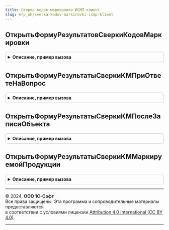 ```yaml
---
title: Сверка кодов маркировки ИСМП клиент
slug: erp_uh/sverka-kodov-markirovki-ismp-klient
---
```



## ОткрытьФормуРезультатовСверкиКодовМаркировки
<details style="margin: 1em 0; padding: 0.5em; border: 1px solid #ccc; border-radius: 6px;">

<summary style="font-weight: bold; cursor: pointer;">Описание, пример вызова</summary>

```bsl

// Открывает форму результаты сверки по кодам маркировки.
//
// Параметры:
// 	Форма - ФормаКлиентскогоПриложения - Источник события
// 	ДополнительныеПараметры - Структура - содержит даннные для отбора по номенклатуре, если форма открывается для выбранной строки товары.
//   * ДанныеВыбораПоМаркируемойПродукции - Структура.
//     ** Номенклатура - ОпределяемыйТип.Номенклатура - Номенклатура.
//     ** Характеристика - ОпределяемыйТип.ХарактеристикаНоменклатуры - Характеристика.
//     ** Представление - Строка - представление номенклатуры.
//   * СохраненВыборПоМаркируемойПродукции - Булево - истина, если требуется установить отбор по переданным данным выбора.
//
Процедура ОткрытьФормуРезультатовСверкиКодовМаркировки(Форма, ДополнительныеПараметры = Неопределено) Экспорт
```

Пример вызова
```bsl
СверкаКодовМаркировкиИСМПКлиент.ОткрытьФормуРезультатовСверкиКодовМаркировки(Форма, ДополнительныеПараметры);
```
</details>

## ОткрытьФормуРезультатыСверкиКМПриОтветеНаВопрос
<details style="margin: 1em 0; padding: 0.5em; border: 1px solid #ccc; border-radius: 6px;">

<summary style="font-weight: bold; cursor: pointer;">Описание, пример вызова</summary>

```bsl

// Записывает документ и продолжает открытие формы результаты сверки по кодам маркировки после ответа на вопрос о модифицированности формы
//
// Параметры:
//  РезультатВопроса - КодВозвратаДиалога - Результат ответа на вопрос.
//  ДополнительныеПараметры - Структура:
//   * Форма - ФормаКлиентскогоПриложения - Источник события.
//   * ПараметрыОткрытияФормыСверки - Структура - подготовленные параметры открытия формы сверки. (См. ПараметрыОткрытияФормыСверки).
//
Процедура ОткрытьФормуРезультатыСверкиКМПриОтветеНаВопрос(РезультатВопроса, ДополнительныеПараметры) Экспорт
```

Пример вызова
```bsl
СверкаКодовМаркировкиИСМПКлиент.ОткрытьФормуРезультатыСверкиКМПриОтветеНаВопрос(РезультатВопроса, ДополнительныеПараметры) 
```
</details>

## ОткрытьФормуРезультатыСверкиКМПослеЗаписиОбъекта
<details style="margin: 1em 0; padding: 0.5em; border: 1px solid #ccc; border-radius: 6px;">

<summary style="font-weight: bold; cursor: pointer;">Описание, пример вызова</summary>

```bsl

// Открывает форму результаты сверки по кодам маркировки после записи документа.
//
// Параметры:
//  РезультатЗаписи - Булево - Истина, если запись документа выполнена без ошибок.
//  ДополнительныеПараметры - Структура:
//   * Форма - ФормаКлиентскогоПриложения - Источник события.
//   * ПараметрыОткрытияФормыСверки - Структура - подготовленные параметры открытия формы сверки. (См. ПараметрыОткрытияФормыСверки).
//
Процедура ОткрытьФормуРезультатыСверкиКМПослеЗаписиОбъекта(РезультатЗаписи, ДополнительныеПараметры) Экспорт
```

Пример вызова
```bsl
СверкаКодовМаркировкиИСМПКлиент.ОткрытьФормуРезультатыСверкиКМПослеЗаписиОбъекта(РезультатЗаписи, ДополнительныеПараметры) 
```
</details>

## ОткрытьФормуРезультатыСверкиКММаркируемойПродукции
<details style="margin: 1em 0; padding: 0.5em; border: 1px solid #ccc; border-radius: 6px;">

<summary style="font-weight: bold; cursor: pointer;">Описание, пример вызова</summary>

```bsl

// Предназначена для открытия формы результаты сверки по кодам маркировки.
//
// Параметры:
//   * Форма - ФормаКлиентскогоПриложения - форма прикладного документа или общая форма, в который встраивается функциональность библиотеки ГосИС.
//   * ПараметрыОткрытияФормыСверки - Структура - (См. ПараметрыОткрытияФормыСверкиИПодбора).
//
Процедура ОткрытьФормуРезультатыСверкиКММаркируемойПродукции(Форма, Знач ПараметрыОткрытияФормыСверки) Экспорт
```

Пример вызова
```bsl
СверкаКодовМаркировкиИСМПКлиент.ОткрытьФормуРезультатыСверкиКММаркируемойПродукции(Форма, ПараметрыОткрытияФормыСверки) 
```
</details>

---

© 2024, **ООО 1С-Софт**  
Все права защищены. Эта программа и сопроводительные материалы предоставляются  
в соответствии с условиями лицензии [Attribution 4.0 International (CC BY 4.0)](https://creativecommons.org/licenses/by/4.0/legalcode).

---
